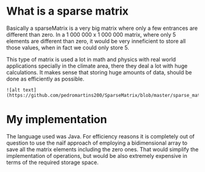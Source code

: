 # What is a sparse matrix

Basically a sparseMatrix is a very big matrix where only a few entrances are different than zero.
In a 1 000 000 x 1 000 000 matrix, where only 5 elements are different than zero, it would be very inneficient to store all those values, when in fact we could only store 5.

This type of matrix is used a lot in math and physics with real world applications specially in the climate area, there they deal a lot with huge calculations.
It makes sense that storing huge amounts of data, should be done as efficiently as possible.
```
![alt text](https://github.com/pedromartins200/SparseMatrix/blob/master/sparse_matrix.png)
```

# My implementation
The language used was Java.
For efficiency reasons it is completely out of question to use the naïf approach of employing a bidimensional array to save all the matrix elements including the zero ones. That would simplify the implementation of operations, but would be also extremely expensive in terms of the required storage space.